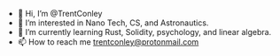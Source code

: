 - 👋 Hi, I’m @TrentConley
- 👀 I’m interested in Nano Tech, CS, and Astronautics.
- 🌱 I’m currently learning Rust, Solidity, psychology, and linear algebra. 
- 📫 How to reach me trentconley@protonmail.com

<!---
TrentConley/TrentConley is a ✨ special ✨ repository because its `README.md` (this file) appears on your GitHub profile.
You can click the Preview link to take a look at your changes.
--->
